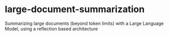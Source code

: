 # large-document-summarization
Summarizing large documents (beyond token limits) with a Large Language Model, using a reflection based architecture
